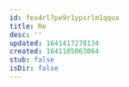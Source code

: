 ```yaml
---
id: fex4rl7pe9r1ypsrlm1qqux
title: Re
desc: ''
updated: 1641417278134
created: 1641105063864
stub: false
isDir: false
---
```



